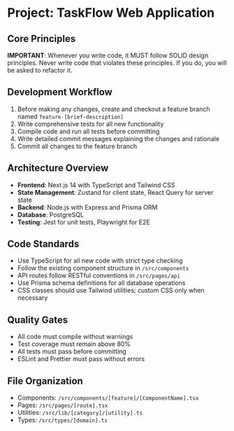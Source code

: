 # Project: TaskFlow Web Application

## Core Principles
**IMPORTANT**: Whenever you write code, it MUST follow SOLID design principles. Never write code that violates these principles. If you do, you will be asked to refactor it.

## Development Workflow
1. Before making any changes, create and checkout a feature branch named `feature-[brief-description]`
2. Write comprehensive tests for all new functionality
3. Compile code and run all tests before committing
4. Write detailed commit messages explaining the changes and rationale
5. Commit all changes to the feature branch

## Architecture Overview
- **Frontend**: Next.js 14 with TypeScript and Tailwind CSS
- **State Management**: Zustand for client state, React Query for server state
- **Backend**: Node.js with Express and Prisma ORM
- **Database**: PostgreSQL
- **Testing**: Jest for unit tests, Playwright for E2E

## Code Standards
- Use TypeScript for all new code with strict type checking
- Follow the existing component structure in `/src/components`
- API routes follow RESTful conventions in `/src/pages/api`
- Use Prisma schema definitions for all database operations
- CSS classes should use Tailwind utilities; custom CSS only when necessary

## Quality Gates
- All code must compile without warnings
- Test coverage must remain above 80%
- All tests must pass before committing
- ESLint and Prettier must pass without errors

## File Organization
- Components: `/src/components/[feature]/[ComponentName].tsx`
- Pages: `/src/pages/[route].tsx`
- Utilities: `/src/lib/[category]/[utility].ts`
- Types: `/src/types/[domain].ts`

